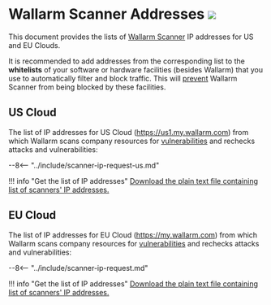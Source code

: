 [file-ips-list-us]: ../downloads/scanner-ip-addresses-us.txt
[file-ips-list-eu]: ../downloads/scanner-ip-addresses-eu.txt

# Wallarm Scanner Addresses <a href="../../about-wallarm/subscription-plans/#waap-and-advanced-api-security"><img src="../../images/api-security-tag.svg" style="border: none;"></a>

This document provides the lists of [Wallarm Scanner](../user-guides/scanner.md) IP addresses for US and EU Clouds.

It is recommended to add addresses from the corresponding list to the **whitelists** of your software or hardware facilities (besides Wallarm) that you use to automatically filter and block traffic. This will [prevent](../user-guides/scanner.md#preventing-scanner-from-being-blocked) Wallarm Scanner from being blocked by these facilities.

## US Cloud

The list of IP addresses for US Cloud (https://us1.my.wallarm.com) from which Wallarm scans company resources for [vulnerabilities](../glossary-en.md#vulnerability) and rechecks attacks and vulnerabilities:

--8<-- "../include/scanner-ip-request-us.md"

!!! info "Get the list of IP addresses"
    [Download the plain text file containing list of scanners' IP addresses.][file-ips-list-us]

## EU Cloud

The list of IP addresses for EU Cloud (https://my.wallarm.com) from which Wallarm scans company resources for [vulnerabilities](../glossary-en.md#vulnerability) and rechecks attacks and vulnerabilities:

--8<-- "../include/scanner-ip-request.md"

!!! info "Get the list of IP addresses"
    [Download the plain text file containing list of scanners' IP addresses.][file-ips-list-eu]